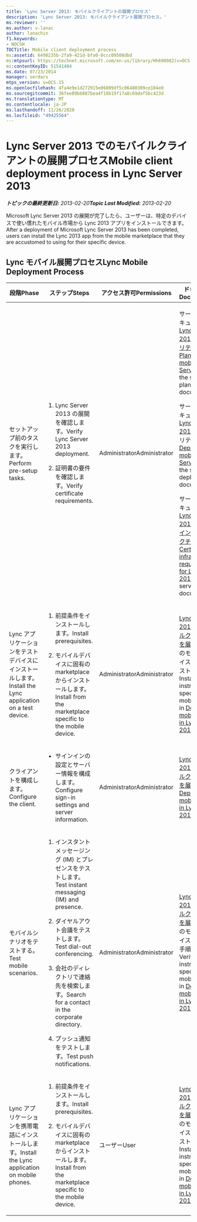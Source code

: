 ```yaml
---
title: 'Lync Server 2013: モバイルクライアントの展開プロセス'
description: 'Lync Server 2013: モバイルクライアント展開プロセス。'
ms.reviewer: ''
ms.author: v-lanac
author: lanachin
f1.keywords:
- NOCSH
TOCTitle: Mobile client deployment process
ms:assetid: 6498235b-2fa9-421d-bfa0-0ccc09508dbd
ms:mtpsurl: https://technet.microsoft.com/en-us/library/Hh690982(v=OCS.15)
ms:contentKeyID: 51541484
ms.date: 07/23/2014
manager: serdars
mtps_version: v=OCS.15
ms.openlocfilehash: 4fa4e9e1d272915e06009df5c06480309ce104e0
ms.sourcegitcommit: 36fee89bb887bea4f18b19f17a8c69daf5bc423d
ms.translationtype: MT
ms.contentlocale: ja-JP
ms.lasthandoff: 11/26/2020
ms.locfileid: "49425564"
---
```

# <a name="mobile-client-deployment-process-in-lync-server-2013"></a><span data-ttu-id="a86b4-103">Lync Server 2013 でのモバイルクライアントの展開プロセス</span><span class="sxs-lookup"><span data-stu-id="a86b4-103">Mobile client deployment process in Lync Server 2013</span></span>

<div data-xmlns="http://www.w3.org/1999/xhtml">

<div class="topic" data-xmlns="http://www.w3.org/1999/xhtml" data-msxsl="urn:schemas-microsoft-com:xslt" data-cs="https://msdn.microsoft.com/">

<div data-asp="https://msdn2.microsoft.com/asp">



</div>

<div id="mainSection">

<div id="mainBody"><span data-ttu-id="a86b4-104">

<span> </span></span><span class="sxs-lookup"><span data-stu-id="a86b4-104">

<span> </span></span></span>

<span data-ttu-id="a86b4-105">_**トピックの最終更新日:** 2013-02-20_</span><span class="sxs-lookup"><span data-stu-id="a86b4-105">_**Topic Last Modified:** 2013-02-20_</span></span>

<span data-ttu-id="a86b4-106">Microsoft Lync Server 2013 の展開が完了したら、ユーザーは、特定のデバイスで使い慣れたモバイル市場から Lync 2013 アプリをインストールできます。</span><span class="sxs-lookup"><span data-stu-id="a86b4-106">After a deployment of Microsoft Lync Server 2013 has been completed, users can install the Lync 2013 app from the mobile marketplace that they are accustomed to using for their specific device.</span></span>

<div>

## <a name="lync-mobile-deployment-process"></a><span data-ttu-id="a86b4-107">Lync モバイル展開プロセス</span><span class="sxs-lookup"><span data-stu-id="a86b4-107">Lync Mobile Deployment Process</span></span>


<table>
<colgroup>
<col style="width: 25%" />
<col style="width: 25%" />
<col style="width: 25%" />
<col style="width: 25%" />
</colgroup>
<thead>
<tr class="header">
<th><span data-ttu-id="a86b4-108">段階</span><span class="sxs-lookup"><span data-stu-id="a86b4-108">Phase</span></span></th>
<th><span data-ttu-id="a86b4-109">ステップ</span><span class="sxs-lookup"><span data-stu-id="a86b4-109">Steps</span></span></th>
<th><span data-ttu-id="a86b4-110">アクセス許可</span><span class="sxs-lookup"><span data-stu-id="a86b4-110">Permissions</span></span></th>
<th><span data-ttu-id="a86b4-111">ドキュメント</span><span class="sxs-lookup"><span data-stu-id="a86b4-111">Documentation</span></span></th>
</tr>
</thead>
<tbody>
<tr class="odd">
<td><p><span data-ttu-id="a86b4-112">セットアップ前のタスクを実行します。</span><span class="sxs-lookup"><span data-stu-id="a86b4-112">Perform pre-setup tasks.</span></span></p></td>
<td><ol>
<li><p><span data-ttu-id="a86b4-113">Lync Server 2013 の展開を確認します。</span><span class="sxs-lookup"><span data-stu-id="a86b4-113">Verify Lync Server 2013 deployment.</span></span></p></li>
<li><p><span data-ttu-id="a86b4-114">証明書の要件を確認します。</span><span class="sxs-lookup"><span data-stu-id="a86b4-114">Verify certificate requirements.</span></span></p></li>
</ol></td>
<td><p><span data-ttu-id="a86b4-115">Administrator</span><span class="sxs-lookup"><span data-stu-id="a86b4-115">Administrator</span></span></p></td>
<td><p><span data-ttu-id="a86b4-116">サーバー計画ドキュメントの<a href="lync-server-2013-planning-for-mobility.md">Lync server 2013 でのモビリティの計画</a>。</span><span class="sxs-lookup"><span data-stu-id="a86b4-116"><a href="lync-server-2013-planning-for-mobility.md">Planning for mobility in Lync Server 2013</a> in the server planning documentation.</span></span></p>
<p><span data-ttu-id="a86b4-117">サーバー展開ドキュメントの<a href="lync-server-2013-deploying-mobility.md">Lync server 2013</a>へのモビリティの展開。</span><span class="sxs-lookup"><span data-stu-id="a86b4-117"><a href="lync-server-2013-deploying-mobility.md">Deploying mobility in Lync Server 2013</a> in the server deployment documentation.</span></span></p>
<p><span data-ttu-id="a86b4-118">サーバー計画ドキュメントの<a href="lync-server-2013-certificate-infrastructure-requirements.md">Lync server 2013 の証明書インフラストラクチャの要件</a>。</span><span class="sxs-lookup"><span data-stu-id="a86b4-118"><a href="lync-server-2013-certificate-infrastructure-requirements.md">Certificate infrastructure requirements for Lync Server 2013</a> in the server planning documentation.</span></span></p></td>
</tr>
<tr class="even">
<td><p><span data-ttu-id="a86b4-119">Lync アプリケーションをテストデバイスにインストールします。</span><span class="sxs-lookup"><span data-stu-id="a86b4-119">Install the Lync application on a test device.</span></span></p></td>
<td><ol>
<li><p><span data-ttu-id="a86b4-120">前提条件をインストールします。</span><span class="sxs-lookup"><span data-stu-id="a86b4-120">Install prerequisites.</span></span></p></li>
<li><p><span data-ttu-id="a86b4-121">モバイルデバイスに固有の marketplace からインストールします。</span><span class="sxs-lookup"><span data-stu-id="a86b4-121">Install from the marketplace specific to the mobile device.</span></span></p></li>
</ol></td>
<td><p><span data-ttu-id="a86b4-122">Administrator</span><span class="sxs-lookup"><span data-stu-id="a86b4-122">Administrator</span></span></p></td>
<td><p><span data-ttu-id="a86b4-123"><a href="lync-server-2013-deploying-mobile-clients.md">Lync Server 2013 でモバイルクライアントを展開</a>するときのモバイルデバイス固有のインストール手順。</span><span class="sxs-lookup"><span data-stu-id="a86b4-123">Installation instructions specific to the mobile device in <a href="lync-server-2013-deploying-mobile-clients.md">Deploying mobile clients in Lync Server 2013</a>.</span></span></p></td>
</tr>
<tr class="odd">
<td><p><span data-ttu-id="a86b4-124">クライアントを構成します。</span><span class="sxs-lookup"><span data-stu-id="a86b4-124">Configure the client.</span></span></p></td>
<td><ul>
<li><p><span data-ttu-id="a86b4-125">サインインの設定とサーバー情報を構成します。</span><span class="sxs-lookup"><span data-stu-id="a86b4-125">Configure sign-in settings and server information.</span></span></p></li>
</ul></td>
<td><p><span data-ttu-id="a86b4-126">Administrator</span><span class="sxs-lookup"><span data-stu-id="a86b4-126">Administrator</span></span></p></td>
<td><p><span data-ttu-id="a86b4-127"><a href="lync-server-2013-deploying-mobile-clients.md">Lync Server 2013 でモバイルクライアントを展開する</a></span><span class="sxs-lookup"><span data-stu-id="a86b4-127"><a href="lync-server-2013-deploying-mobile-clients.md">Deploying mobile clients in Lync Server 2013</a></span></span></p></td>
</tr>
<tr class="even">
<td><p><span data-ttu-id="a86b4-128">モバイルシナリオをテストする。</span><span class="sxs-lookup"><span data-stu-id="a86b4-128">Test mobile scenarios.</span></span></p></td>
<td><ol>
<li><p><span data-ttu-id="a86b4-129">インスタントメッセージング (IM) とプレゼンスをテストします。</span><span class="sxs-lookup"><span data-stu-id="a86b4-129">Test instant messaging (IM) and presence.</span></span></p></li>
<li><p><span data-ttu-id="a86b4-130">ダイヤルアウト会議をテストします。</span><span class="sxs-lookup"><span data-stu-id="a86b4-130">Test dial-out conferencing.</span></span></p></li>
<li><p><span data-ttu-id="a86b4-131">会社のディレクトリで連絡先を検索します。</span><span class="sxs-lookup"><span data-stu-id="a86b4-131">Search for a contact in the corporate directory.</span></span></p></li>
<li><p><span data-ttu-id="a86b4-132">プッシュ通知をテストします。</span><span class="sxs-lookup"><span data-stu-id="a86b4-132">Test push notifications.</span></span></p></li>
</ol></td>
<td><p><span data-ttu-id="a86b4-133">Administrator</span><span class="sxs-lookup"><span data-stu-id="a86b4-133">Administrator</span></span></p></td>
<td><p><span data-ttu-id="a86b4-134"><a href="lync-server-2013-deploying-mobile-clients.md">Lync Server 2013 でモバイルクライアントを展開</a>するときのモバイルデバイス固有の確認手順。</span><span class="sxs-lookup"><span data-stu-id="a86b4-134">Verification instructions specific to the mobile device in <a href="lync-server-2013-deploying-mobile-clients.md">Deploying mobile clients in Lync Server 2013</a>.</span></span></p></td>
</tr>
<tr class="odd">
<td><p><span data-ttu-id="a86b4-135">Lync アプリケーションを携帯電話にインストールします。</span><span class="sxs-lookup"><span data-stu-id="a86b4-135">Install the Lync application on mobile phones.</span></span></p></td>
<td><ol>
<li><p><span data-ttu-id="a86b4-136">前提条件をインストールします。</span><span class="sxs-lookup"><span data-stu-id="a86b4-136">Install prerequisites.</span></span></p></li>
<li><p><span data-ttu-id="a86b4-137">モバイルデバイスに固有の marketplace からインストールします。</span><span class="sxs-lookup"><span data-stu-id="a86b4-137">Install from the marketplace specific to the mobile device.</span></span></p></li>
</ol></td>
<td><p><span data-ttu-id="a86b4-138">ユーザー</span><span class="sxs-lookup"><span data-stu-id="a86b4-138">User</span></span></p></td>
<td><p><span data-ttu-id="a86b4-139"><a href="lync-server-2013-deploying-mobile-clients.md">Lync Server 2013 でモバイルクライアントを展開</a>するときのモバイルデバイス固有のインストール手順。</span><span class="sxs-lookup"><span data-stu-id="a86b4-139">Installation instructions specific to the mobile device in <a href="lync-server-2013-deploying-mobile-clients.md">Deploying mobile clients in Lync Server 2013</a>.</span></span></p></td>
</tr>
</tbody>
</table><span data-ttu-id="a86b4-140">


</div>

</div>

<span> </span>

</div>

</div>

</span><span class="sxs-lookup"><span data-stu-id="a86b4-140">


</div>

</div>

<span> </span>

</div>

</div>

</span></span></div>


